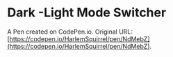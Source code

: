 # Dark -Light Mode Switcher

A Pen created on CodePen.io. Original URL: [https://codepen.io/HarlemSquirrel/pen/NdMebZ](https://codepen.io/HarlemSquirrel/pen/NdMebZ).

